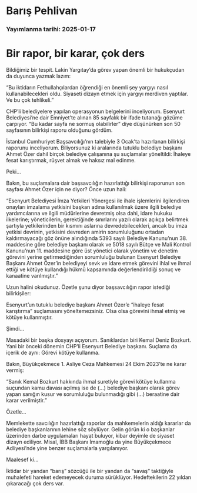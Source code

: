 # Barış Pehlivan

### Yayımlanma tarihi: 2025-01-17

# Bir rapor, bir karar, çok ders

Bildiğimiz bir tespit. Lakin Yargıtay’da görev yapan önemli bir hukukçudan da duyunca yazmak lazım:

“Bu iktidarın Fethullahçılardan öğrendiği en önemli şey yargıyı nasıl kullanabilecekleri oldu. Siyaseti dizayn etmek için yargıyı merdiven yaptılar. Ve bu çok tehlikeli.”

CHP’li belediyelere yapılan operasyonun belgelerini inceliyorum. Esenyurt Belediyesi’ne dair Emniyet’te alınan 85 sayfalık bir ifade tutanağı gözüme çarpıyor. “Bu kadar sayfa ne sormuş olabilirler” diye düşünürken son 50 sayfasının bilirkişi raporu olduğunu gördüm.

İstanbul Cumhuriyet Başsavcılığı’nın talebiyle 3 Ocak’ta hazırlanan bilirkişi raporunu inceliyorum. Biliyorsunuz ki aralarında tutuklu belediye başkanı Ahmet Özer dahil birçok belediye çalışanına şu suçlamalar yöneltildi: İhaleye fesat karıştırmak, rüşvet almak ve haksız mal edinme.

Peki...

Bakın, bu suçlamalara dair başsavcılığın hazırlattığı bilirkişi raporunun son sayfası Ahmet Özer için ne diyor? Önce uzun hali:

“Esenyurt Belediyesi İmza Yetkileri Yönergesi ile ihale işlemlerini ilgilendiren onayları imzalama yetkisini başkan adına kullanılmak üzere ilgili belediye yardımcılarına ve ilgili müdürlerine devretmiş olsa dahi, idare hukuku ilkelerine; yöneticilerin, gerektiğinde sınırlarını yazılı olarak açıkça belirtmek şartıyla yetkilerinden bir kısmını aslarına devredebilecekleri, ancak bu imza yetkisi devrinin, yetkisini devreden amirin sorumluluğunu ortadan kaldırmayacağı göz önüne alındığında 5393 sayılı Belediye Kanunu’nun 38. maddesine göre belediye başkanı olarak ve 5018 sayılı Bütçe ve Mali Kontrol Kanunu’nun 11. maddesine göre üst yönetici olarak yönetim ve denetim görevini yerine getirmediğinden sorumluluğu bulunan Esenyurt Belediye Başkanı Ahmet Özer’in belediyeyi sevk ve idare etmek görevini ihlal ve ihmal ettiği ve kötüye kullandığı hükmü kapsamında değerlendirildiği sonuç ve kanaatine varılmıştır.”

Uzun halini okudunuz. Özetle şunu diyor başsavcılığın rapor istediği bilirkişiler:

Esenyurt’un tutuklu belediye başkanı Ahmet Özer’e “ihaleye fesat karıştırma” suçlamasını yöneltemezsiniz. Olsa olsa görevini ihmal etmiş ve kötüye kullanmıştır.

Şimdi...

Masadaki bir başka dosyayı açıyorum. Sanıklardan biri Kemal Deniz Bozkurt. Yani bir önceki dönemin CHP’li Esenyurt Belediye başkanı. Suçlama da içerik de aynı: Görevi kötüye kullanma.

Bakın, Büyükçekmece 1. Asliye Ceza Mahkemesi 24 Ekim 2023’te ne karar vermiş:

“Sanık Kemal Bozkurt hakkında ihmal suretiyle görevi kötüye kullanma suçundan kamu davası açılmış ise de (...) belediye başkanı olarak görev yapan sanığın kusur ve sorumluluğu bulunmadığı gibi (...) beraatine dair karar verilmiştir.”

Özetle...

Memlekette savcılığın hazırlattığı raporlar da mahkemelerin aldığı kararlar da belediye başkanlarının lehine söz söylüyor. Gelin görün ki o başkanlar üzerinden darbe uygulamaları hayat buluyor, kibar deyimle de siyaset dizayn ediliyor. Misal, İBB Başkanı İmamoğlu da yine Büyükçekmece Adliyesi’nde yine benzer suçlamalarla yargılanıyor.

Maalesef ki...

İktidar bir yandan “barış” sözcüğü ile bir yandan da “savaş” taktiğiyle muhalefeti hareket edemeyecek duruma sürüklüyor. Hedeftekilerin 22 yıldan çıkaracağı çok ders var.

